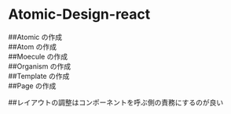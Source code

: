 # Atomic-Design-react

##Atomic の作成  
##Atom の作成  
##Moecule の作成  
##Organism の作成  
##Template の作成  
##Page の作成  

##レイアウトの調整はコンポーネントを呼ぶ側の責務にするのが良い
